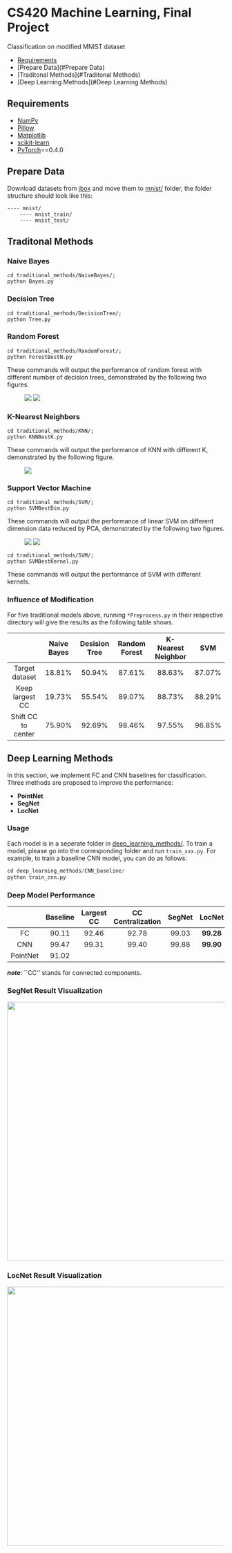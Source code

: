 # CS420 Machine Learning, Final Project
Classification on modified MNIST dataset

* [Requirements](#Requirements)
* [Prepare Data](#Prepare Data)
* [Traditonal Methods](#Traditonal Methods)
* [Deep Learning Methods](#Deep Learning Methods)

## Requirements
- [NumPy](https://github.com/numpy/numpy)
- [Pillow](https://github.com/python-pillow/Pillow)
- [Matplotlib](https://github.com/matplotlib/matplotlib)
- [scikit-learn](http://scikit-learn.org/stable/index.html)
- [PyTorch](https://github.com/pytorch/pytorch)==0.4.0

## Prepare Data
Download datasets from [jbox](https://jbox.sjtu.edu.cn/l/VooiCd) and move them to [mnist/](./mnist) folder, the folder structure should look like this:

    ---- mnist/
        ---- mnist_train/
        ---- mnist_test/

## Traditonal Methods

### Naive Bayes

```shell
cd traditional_methods/NaiveBayes/;
python Bayes.py
```

### Decision Tree

```shell
cd traditional_methods/DecisionTree/;
python Tree.py
```

### Random Forest

```shell
cd traditional_methods/RandomForest/;
python ForestBestN.py
```

These commands will output the performance of random forest with different number of decision trees, demonstrated by the following two figures.

<figure class="half">
    <img src="img/forest-accu.png">
    <img src="img/forest-runtime.png">
</figure>

### K-Nearest Neighbors

```shell
cd traditional_methods/KNN/;
python KNNBestK.py
```

These commands will output the performance of KNN with different K, demonstrated by the following figure.

<figure>
    <img src="img/k-accu.png">
</figure> 

### Support Vector Machine

```shell
cd traditional_methods/SVM/;
python SVMBestDim.py
```

These commands will output the performance of linear SVM on different dimension data reduced by PCA, demonstrated by the 
following two figures.

<figure class="half">
    <img src="img/pca-accu.png">
    <img src="img/pca-runtime.png">
</figure>

```shell
cd traditional_methods/SVM/;
python SVMBestKernel.py
```

These commands will output the performance of SVM with different kernels.

### Influence of Modification

For five traditional models above, running `*Preprocess.py` in their respective directory will give 
the results as the following table shows.

|  | Naive Bayes | Desision Tree | Random Forest | K-Nearest Neighbor | SVM |
| :----: |:------------:| :----: |:------------:| :-: | :-: |
| Target dataset | 18.81% | 50.94% | 87.61% | 88.63% | 87.07% |
| Keep largest CC | 19.73% | 55.54% | 89.07% | 88.73% |88.29%|
| Shift CC to center | 75.90% | 92.69% | 98.46% | 97.55% | 96.85%|

## Deep Learning Methods
In this section, we implement FC and CNN baselines for classification. Three methods are proposed to improve the performance:

- **PointNet**
- **SegNet**
- **LocNet**

### Usage

Each model is in a seperate folder in [deep_learning_methods/](./deep_learning_methods). To train a model, please go into the corresponding folder and run `train_xxx.py`. For example, to train a baseline CNN model, you can do as follows:

```python
cd deep_learning_methods/CNN_baseline/
python train_cnn.py
```

### Deep Model Performance

||Baseline|Largest CC|CC Centralization|SegNet|LocNet|
|:---:|:---:|:---:|:---:|:---:|:---:|
|FC|90.11|92.46|92.78|99.03|**99.28**|
|CNN|99.47|99.31|99.40|99.88|**99.90**|
|PointNet|91.02|

___note___: ``CC'' stands for connected components.

### SegNet Result Visualization

<div align=center>
<img src="./img/segnet_vis.png" width="600" />
</div>

### LocNet Result Visualization

<div align=center>
<img src="./img/locnet_vis.png" width="600" />
</div>